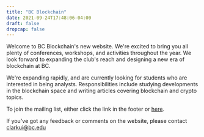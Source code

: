 ```yaml
---
title: "BC Blockchain"
date: 2021-09-24T17:48:06-04:00
draft: false
dropcap: false
---
```


Welcome to BC Blockchain's new website. We're excited to bring you all plenty of conferences, workshops, and activities throughout the year. We look forward to expanding the club's reach and designing a new era of blockchain at BC.

We're expanding rapidly, and are currently looking for students who are interested in being analysts. Responsibilities include studying developments in the blockchain space and writing articles covering blockchain and crypto topics.

To join the mailing list, either click the link in the footer or [here](http://eepurl.com/hdA6Sn).

If you've got any feedback or comments on the website, please contact clarkui@bc.edu
